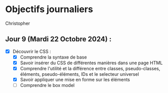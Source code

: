 # Objectifs journaliers

Christopher

## Jour 9 (Mardi 22 Octobre 2024) :

- [x] Découvrir le CSS :
  - [x] Comprendre la syntaxe de base
  - [x] Savoir insérer du CSS de différentes manières dans une page HTML
  - [x] Comprendre l'utilité et la différence entre classes, pseudo-classes, éléments, pseudo-éléments, IDs et le selecteur universel
  - [x] Savoir appliquer une mise en forme sur les éléments
  - [ ] Comprendre le box model
